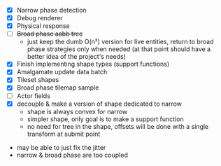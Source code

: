 - [x] Narrow phase detection
- [x] Debug renderer
- [x] Physical response
- [ ] ~~Broad phase aabb tree~~
	- just keep the dumb O(n²) version for live entities, return to broad phase strategies only when needed (at that point should have a better idea of the project's needs)
- [x] Finish implementing shape types (support functions)
- [x] Amalgamate update data batch
- [x] Tileset shapes
- [x] Broad phase tilemap sample
- [ ] Actor fields
- [x] decouple & make a version of shape dedicated to narrow
	- shape is always convex for narrow
	- simpler shape, only goal is to make a support function
	- no need for tree in the shape, offsets will be done with a single transform at submit point
- may be able to just fix the jitter
- narrow & broad phase are too coupled
